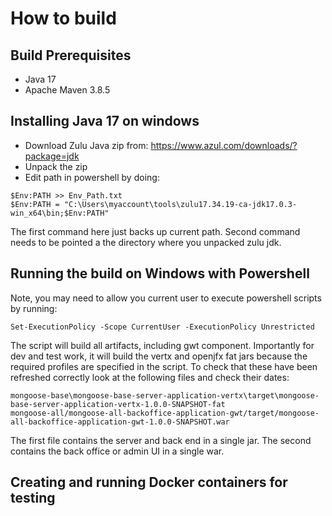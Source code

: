 # How to build

## Build Prerequisites
- Java 17 
- Apache Maven 3.8.5

## Installing Java 17 on windows
- Download Zulu Java zip from: https://www.azul.com/downloads/?package=jdk
- Unpack the zip
- Edit path in powershell by doing:
```
$Env:PATH >> Env_Path.txt 
$Env:PATH = "C:\Users\myaccount\tools\zulu17.34.19-ca-jdk17.0.3-win_x64\bin;$Env:PATH"
```

The first command here just backs up current path. Second command needs to be pointed a the directory where you unpacked zulu jdk.

## Running the build on Windows with Powershell
Note, you may need to allow you current user to execute powershell scripts by running:
```
Set-ExecutionPolicy -Scope CurrentUser -ExecutionPolicy Unrestricted
```

The script will build all artifacts, including gwt component. Importantly for dev and test work, it will
build the vertx and openjfx fat jars because the required profiles are specified in the script. To check that these have
been refreshed correctly look at the following files and check their dates:
```
mongoose-base\mongoose-base-server-application-vertx\target\mongoose-base-server-application-vertx-1.0.0-SNAPSHOT-fat
mongoose-all/mongoose-all-backoffice-application-gwt/target/mongoose-all-backoffice-application-gwt-1.0.0-SNAPSHOT.war
```
The first file contains the server and back end in a single jar. The second contains the back office or admin UI in a single war.

## Creating and running Docker containers for testing


